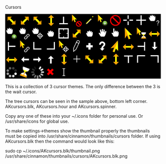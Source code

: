 Cursors

![](sample.png)

This is a collection of 3 cursor themes.
The only difference between the 3 is the wait cursor.

The tree cursors can be seen in the sample above, bottom left corner. 
AKcursors.blk, AKcursors.hour and AKcursors.spinner.

Copy any one of these into your ~/.icons folder for personal use.
Or /usr/share/icons for global use.

To make settings->themes show the thumbnail properly the thumbnails must be copied into /usr/share/cinnamon/thumbnails/cursors folder.
If using AKcursors.blk then the command would look like this:

sudo cp ~/.icons/AKcursors.blk/thumbnail.png /usr/share/cinnamon/thumbnails/cursors/AKcursors.blk.png

